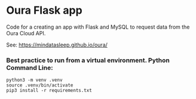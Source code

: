 # Oura Flask app

Code for a creating an app with Flask and MySQL to request data from the Oura Cloud API.

See: https://mindatasleep.github.io/oura/



### Best practice to run from a virtual environment. Python Command Line:

````
python3 -m venv .venv
source .venv/bin/activate
pip3 install -r requirements.txt
````
